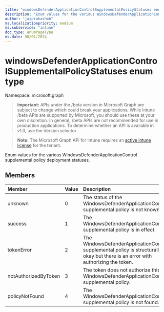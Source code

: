 ```yaml
---
title: "windowsDefenderApplicationControlSupplementalPolicyStatuses enum type"
description: "Enum values for the various WindowsDefenderApplicationControl supplemental policy deployment statuses."
author: "jaiprakashmb"
ms.localizationpriority: medium
ms.subservice: "intune"
doc_type: enumPageType
ms.date: 08/01/2024
---
```


# windowsDefenderApplicationControlSupplementalPolicyStatuses enum type

Namespace: microsoft.graph

> **Important:** APIs under the /beta version in Microsoft Graph are subject to change which could break your applications. While Intune /beta APIs are supported by Microsoft, you should use these at your own discretion. In general, /beta APIs are not recommended for use in production applications. To determine whether an API is available in v1.0, use the Version selector

> **Note:** The Microsoft Graph API for Intune requires an [active Intune license](https://go.microsoft.com/fwlink/?linkid=839381) for the tenant.

Enum values for the various WindowsDefenderApplicationControl supplemental policy deployment statuses.

## Members
|Member|Value|Description|
|:---|:---|:---|
|unknown|0|The status of the WindowsDefenderApplicationControl supplemental policy is not known.|
|success|1|The WindowsDefenderApplicationControl supplemental policy is in effect.|
|tokenError|2|The WindowsDefenderApplicationControl supplemental policy is structurally okay but there is an error with authorizing the token.|
|notAuthorizedByToken|3|The token does not authorize this WindowsDefenderApplicationControl supplemental policy.|
|policyNotFound|4|The WindowsDefenderApplicationControl supplemental policy is not found.|